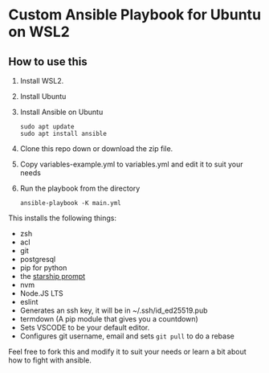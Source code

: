 # Custom Ansible Playbook for Ubuntu on WSL2

## How to use this

1. Install WSL2.
2. Install Ubuntu
3. Install Ansible on Ubuntu
    
    ```shell
    sudo apt update
    sudo apt install ansible
    ```
4. Clone this repo down or download the zip file.
5. Copy variables-example.yml to variables.yml and edit it to suit your needs
6. Run the playbook from the directory

    ```shell
    ansible-playbook -K main.yml
    ```

This installs the following things:

- zsh
- acl
- git
- postgresql
- pip for python
- the [starship prompt](https://starship.rs)
- nvm
- Node.JS LTS
- eslint
- Generates an ssh key, it will be in ~/.ssh/id_ed25519.pub
- termdown (A pip module that gives you a countdown)
- Sets VSCODE to be your default editor.
- Configures git username, email and sets `git pull` to do a rebase

Feel free to fork this and modify it to suit your needs or learn a bit about
how to fight with ansible.

